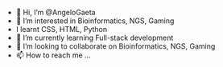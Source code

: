 - 👋 Hi, I’m @AngeloGaeta
- 👀 I’m interested in Bioinformatics, NGS, Gaming
-    I learnt CSS, HTML, Python
- 🌱 I’m currently learning Full-stack development
- 💞️ I’m looking to collaborate on Bioinformatics, NGS, Gaming
- 📫 How to reach me ...

<!---
AngeloGaeta1990/AngeloGaeta1990 is a ✨ special ✨ repository because its `README.md` (this file) appears on your GitHub profile.
You can click the Preview link to take a look at your changes.
--->
